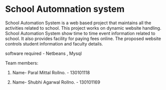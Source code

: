 # School Automnation system
School Automation System is a web based project that maintains all the activities related  to school. This project works on dynamic website handling.
School Automation System show time to time event information related to school. It also provides facility for paying fees online.
The proposed website controls student information and faculty details.

software required - Netbeans , Mysql
  
  Team members: 
 1. Name- Paral Mittal
  Rollno. - 130101118
  
 2. Name- Shubhi Agarwal
  Rollno. - 130101169
